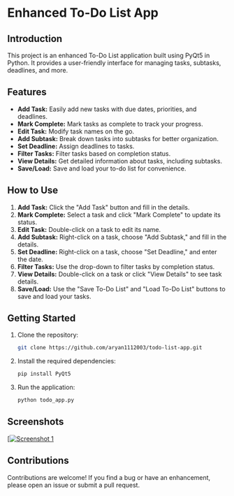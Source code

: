 # Enhanced To-Do List App

## Introduction
This project is an enhanced To-Do List application built using PyQt5 in Python. It provides a user-friendly interface for managing tasks, subtasks, deadlines, and more.

## Features
- **Add Task:** Easily add new tasks with due dates, priorities, and deadlines.
- **Mark Complete:** Mark tasks as complete to track your progress.
- **Edit Task:** Modify task names on the go.
- **Add Subtask:** Break down tasks into subtasks for better organization.
- **Set Deadline:** Assign deadlines to tasks.
- **Filter Tasks:** Filter tasks based on completion status.
- **View Details:** Get detailed information about tasks, including subtasks.
- **Save/Load:** Save and load your to-do list for convenience.

## How to Use
1. **Add Task:** Click the "Add Task" button and fill in the details.
2. **Mark Complete:** Select a task and click "Mark Complete" to update its status.
3. **Edit Task:** Double-click on a task to edit its name.
4. **Add Subtask:** Right-click on a task, choose "Add Subtask," and fill in the details.
5. **Set Deadline:** Right-click on a task, choose "Set Deadline," and enter the date.
6. **Filter Tasks:** Use the drop-down to filter tasks by completion status.
7. **View Details:** Double-click on a task or click "View Details" to see task details.
8. **Save/Load:** Use the "Save To-Do List" and "Load To-Do List" buttons to save and load your tasks.

## Getting Started
1. Clone the repository:

   ```bash
   git clone https://github.com/aryan1112003/todo-list-app.git
   ```

2. Install the required dependencies:

   ```bash
   pip install PyQt5
   ```

3. Run the application:

   ```bash
   python todo_app.py
   ```

## Screenshots
[[![Screenshot 1](screenshots/screenshot1.png)](https://drive.google.com/file/d/1YAvEkipmhrnaWolxyJHDpCD2g8f2Zx1C/view?usp=drive_link)

## Contributions
Contributions are welcome! If you find a bug or have an enhancement, please open an issue or submit a pull request.
